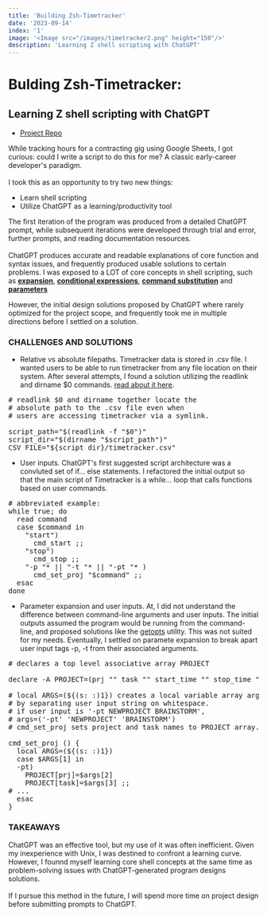 ```yaml
---
title: 'Building Zsh-Timetracker'
date: '2023-09-14'
index: '1'
image: '<Image src="/images/timetracker2.png" height="150"/>'
description: 'Learning Z shell scripting with ChatGPT'
---
```

# Bulding Zsh-Timetracker:
## Learning Z shell scripting with ChatGPT

- <a class='link' href='https://github.com/danraskin/zsh-timetracker/tree/main'>Project Repo</a>

While tracking hours for a contracting gig using Google Sheets, I got curious: could I write a script to do this for me? A classic early-career developer's paradigm.<br/>
<br/>
I took this as an opportunity to try two new things:
- Learn shell scripting
- Utilize ChatGPT as a learning/productivity tool

The first iteration of the program was produced from a detailed ChatGPT prompt, while subsequent iterations were developed through trial and error, further prompts, and reading documentation resources.<br/>
 <br/>
ChatGPT produces accurate and readable explanations of core function and syntax issues, and frequently produced usable solutions to certain problems. I was exposed to a LOT of core concepts in shell scripting, such as <a class='link' href='https://zsh.sourceforge.io/Doc/Release/Prompt-Expansion.html#Prompt-Expansion'>**expansion**</a>, <a class='link' href='https://zsh.sourceforge.io/Doc/Release/Conditional-Expressions.html#Conditional-Expressions'>**conditional expressions**</a>, <a class='link' href='https://zsh.sourceforge.io/Doc/Release/Expansion.html#Command-Substitution'>**command substitution**</a> and <a class='link' href='https://zsh.sourceforge.io/Doc/Release/Parameters.html#Array-Parameters'>**parameters**</a>
 
However, the initial design solutions proposed by ChatGPT where rarely optimized for the project scope, and frequently took me in multiple directions before I settled on a solution.

### CHALLENGES AND SOLUTIONS

- Relative vs absolute filepaths. Timetracker data is stored in .csv file. I wanted users to be able to run timetracker from any file location on their system. After several attempts, I found a solution utilizing the readlink and dirname $0 commands. <a class='link' href='https://bytexd.com/what-is-dirname-0-and-usage-examples/'>read about it here</a>.

<pre class='code'>
# readlink $0 and dirname together locate the
# absolute path to the .csv file even when
# users are accessing timetracker via a symlink.

script_path="$(readlink -f "$0")"
script_dir="$(dirname "$script_path")"
CSV_FILE="${script_dir}/timetracker.csv"
</pre>
- User inputs. ChatGPT's first suggested script architecture was a convluted set of if... else statements. I refactored the initial output so that the main script of Timetracker is a while... loop that calls functions based on user commands. 
<pre class='code'>
# abbreviated example:
while true; do
  read command
  case $command in
    "start")
      cmd_start ;;
    "stop")
      cmd_stop ;;
    "-p "* || "-t "* || "-pt "* )
      cmd_set_proj "$command" ;;
  esac
done
</pre>
- Parameter expansion and user inputs. At, I did not understand the difference between command-line arguments and user inputs. The initial outputs assumed the program would be running from the command-line, and proposed solutions like the [getopts](https://zsh.sourceforge.io/Doc/Release/Shell-Builtin-Commands.html#getopts) utility. This was not suited for my needs. Eventually, I settled on paramete expansion to break apart user input tags -p, -t from their associated arguments.
<pre class='code'>
# declares a top level associative array PROJECT

declare -A PROJECT=(prj "" task "" start_time "" stop_time "")

# local ARGS=(${(s: :)1}) creates a local variable array args
# by separating user input string on whitespace.
# if user input is '-pt NEWPROJECT BRAINSTORM',
# args=('-pt' 'NEWPROJECT' 'BRAINSTORM')
# cmd_set_proj sets project and task names to PROJECT array.

cmd_set_proj () {
  local ARGS=(${(s: :)1})
  case $ARGS[1] in
  -pt)
    PROJECT[prj]=$args[2]
    PROJECT[task]=$args[3] ;;
# ...
  esac
}
</pre>

### TAKEAWAYS

ChatGPT was an effective tool, but my use of it was often inefficient. Given my inexperience with Unix, I was destined to confront a learning curve. However, I founnd myself learning core shell concepts at the same time as problem-solving issues with ChatGPT-generated program designs solutions.<br/>
<br/>
If I pursue this method in the future, I will spend more time on project design before submitting prompts to ChatGPT.